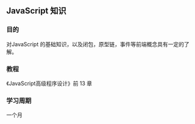 ## JavaScript 知识

### 目的
对JavaScript 的基础知识，以及闭包，原型链，事件等前端概念具有一定的了解。

### 教程
《JavaScript高级程序设计》前 13 章

### 学习周期
一个月

